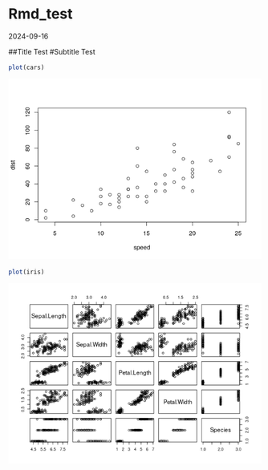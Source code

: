 Rmd_test
================
2024-09-16

\##Title Test \#Subtitle Test

``` r
plot(cars)
```

![](Rmd_test_files/figure-gfm/cars-1.png)<!-- -->

``` r
plot(iris)
```

![](Rmd_test_files/figure-gfm/unnamed-chunk-1-1.png)<!-- -->
